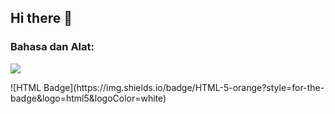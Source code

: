 ## Hi there 👋

<!--
**dzikrirahmadani/dzikrirahmadani** is a ✨ _special_ ✨ repository because its `README.md` (this file) appears on your GitHub profile.

Here are some ideas to get you started:

- 🔭 I’m currently working on ...
- 🌱 I’m currently learning ...
- 👯 I’m looking to collaborate on ...
- 🤔 I’m looking for help with ...
- 💬 Ask me about ...
- 📫 How to reach me: ...
- 😄 Pronouns: ...
- ⚡ Fun fact: ...
-->


### Bahasa dan Alat:
<p align="left">
    <img src="https://img.shields.io/badge/CSS-3-blue?style=for-the-badge&logo=css3&logoColor=white" />
</p>
![HTML Badge](https://img.shields.io/badge/HTML-5-orange?style=for-the-badge&logo=html5&logoColor=white)

